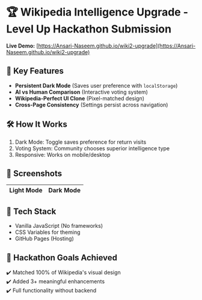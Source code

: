 # 🏆 Wikipedia Intelligence Upgrade - Level Up Hackathon Submission

**Live Demo:** [https://Ansari-Naseem.github.io/wiki2-upgrade](https://Ansari-Naseem.github.io/wiki2-upgrade)  

## 🚀 Key Features
- **Persistent Dark Mode** (Saves user preference with `localStorage`)
- **AI vs Human Comparison** (Interactive voting system)
- **Wikipedia-Perfect UI Clone** (Pixel-matched design)
- **Cross-Page Consistency** (Settings persist across navigation)

## 🛠️ How It Works
1. Dark Mode: Toggle saves preference for return visits
2. Voting System: Community chooses superior intelligence type
3. Responsive: Works on mobile/desktop

## 📸 Screenshots
| Light Mode | Dark Mode |
|------------|-----------|

## 🔧 Tech Stack
- Vanilla JavaScript (No frameworks)
- CSS Variables for theming
- GitHub Pages (Hosting)

## 🏅 Hackathon Goals Achieved
✔️ Matched 100% of Wikipedia's visual design  
✔️ Added 3+ meaningful enhancements  
✔️ Full functionality without backend  
